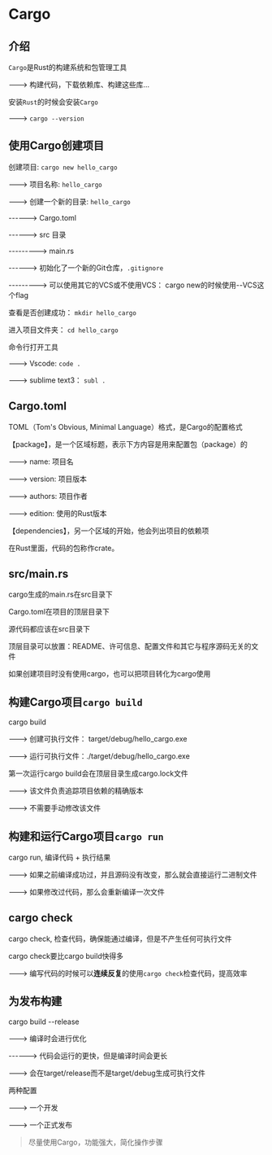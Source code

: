 # Cargo

## 介绍

`Cargo`是Rust的构建系统和包管理工具

---> 构建代码，下载依赖库、构建这些库...

安装`Rust`的时候会安装`Cargo`

---> `cargo --version`

## 使用Cargo创建项目

创建项目: `cargo new hello_cargo`

---> 项目名称: `hello_cargo`

---> 创建一个新的目录: `hello_cargo`

------> Cargo.toml

------> src 目录

---------> main.rs

------> 初始化了一个新的Git仓库，`.gitignore`

---------> 可以使用其它的VCS或不使用VCS： cargo new的时候使用--VCS这个flag


查看是否创建成功： `mkdir hello_cargo`

进入项目文件夹： `cd hello_cargo`

命令行打开工具

---> Vscode: `code .`

---> sublime text3： `subl .`

## Cargo.toml

TOML（Tom's Obvious, Minimal Language）格式，是Cargo的配置格式

【package】，是一个区域标题，表示下方内容是用来配置包（package）的

---> name: 项目名

---> version: 项目版本

---> authors: 项目作者

---> edition: 使用的Rust版本

【dependencies】，另一个区域的开始，他会列出项目的依赖项

在Rust里面，代码的包称作crate。

## src/main.rs

cargo生成的main.rs在src目录下

Cargo.toml在项目的顶层目录下

源代码都应该在src目录下

顶层目录可以放置：README、许可信息、配置文件和其它与程序源码无关的文件

如果创建项目时没有使用cargo，也可以把项目转化为cargo使用

## 构建Cargo项目`cargo build`

cargo build

---> 创建可执行文件： target/debug/hello_cargo.exe

---> 运行可执行文件：./target/debug/hello_cargo.exe

第一次运行cargo build会在顶层目录生成cargo.lock文件

---> 该文件负责追踪项目依赖的精确版本

---> 不需要手动修改该文件

## 构建和运行Cargo项目`cargo run`

cargo run, 编译代码 + 执行结果

---> 如果之前编译成功过，并且源码没有改变，那么就会直接运行二进制文件

---> 如果修改过代码，那么会重新编译一次文件

## cargo check

cargo check, 检查代码，确保能通过编译，但是不产生任何可执行文件

cargo check要比cargo build快得多

---> 编写代码的时候可以**连续反复**的使用`cargo check`检查代码，提高效率

## 为发布构建

cargo build --release

---> 编译时会进行优化

------> 代码会运行的更快，但是编译时间会更长

---> 会在target/release而不是target/debug生成可执行文件

两种配置

---> 一个开发

---> 一个正式发布

> 尽量使用Cargo，功能强大，简化操作步骤